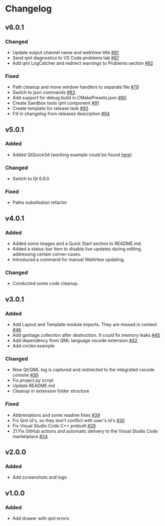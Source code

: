 # Changelog

## v6.0.1

### Changed

* Update output channel name and webView title [#81](https://github.com/SavenkovIgor/QmlSandboxExtension/pull/81)
* Send qml diagnostics to VS Code problems tab [#87](https://github.com/SavenkovIgor/QmlSandboxExtension/pull/87)
* Add qml LogCatcher and redirect warnings to Problems section [#92](https://github.com/SavenkovIgor/QmlSandboxExtension/pull/92)

### Fixed

* Path cleanup and move window handlers to separate file [#79](https://github.com/SavenkovIgor/QmlSandboxExtension/pull/79)
* Switch to json commands [#83](https://github.com/SavenkovIgor/QmlSandboxExtension/pull/83)
* Add support for debug build in CMakePresets.json [#90](https://github.com/SavenkovIgor/QmlSandboxExtension/pull/90)
* Create Sandbox tools qml component [#91](https://github.com/SavenkovIgor/QmlSandboxExtension/pull/91)
* Create template for release task [#93](https://github.com/SavenkovIgor/QmlSandboxExtension/pull/93)
* Fill in changelog from releases description [#94](https://github.com/SavenkovIgor/QmlSandboxExtension/pull/95)

## v5.0.1

### Added

* Added QtQuick3d (working example could be found [here](https://doc.qt.io/qt-6/qtquick3d-intro-main-qml.html))

### Changed

* Switch to Qt 6.6.0

### Fixed

* Paths substitution refactor

## v4.0.1

### Added

* Added some images and a Quick Start section to README.md.
* Added a status-bar item to disable live-updates during editing, addressing
  certain corner-cases.
* Introduced a command for manual WebView updating.

### Changed

* Conducted some code cleanup.

## v3.0.1

### Added

* Add Layout and Template module imports. They are missed in context [#46](https://github.com/SavenkovIgor/QmlSandboxExtension/pull/46)
* Add garbage collection after destruction. It could fix memory leaks [#45](https://github.com/SavenkovIgor/QmlSandboxExtension/pull/45)
* Add dependency from QML language vscode extension [#42](https://github.com/SavenkovIgor/QmlSandboxExtension/pull/42)
* Add circles example

### Changed

* Now Qt/QML log is captured and redirected to the integrated vscode console [#36](https://github.com/SavenkovIgor/QmlSandboxExtension/pull/36)
* Fix project.py script
* Update README.md
* Cleanup in extension folder structure

### Fixed

* Abbreviations and some readme fixes [#39](https://github.com/SavenkovIgor/QmlSandboxExtension/pull/39)
* Fix Qml id's, so they don't conflict with user's id's [#30](https://github.com/SavenkovIgor/QmlSandboxExtension/pull/30)
* Fix Visual Studio Code C++ prebuilt [#29](https://github.com/SavenkovIgor/QmlSandboxExtension/pull/29)
* 21 Fix GitHub actions and automatic delivery to the Visual Studio Code
  marketplace [#24](https://github.com/SavenkovIgor/QmlSandboxExtension/pull/24)

## v2.0.0

### Added

* Add screenshots and logo

## v1.0.0

### Added

* Add drawer with qml errors
